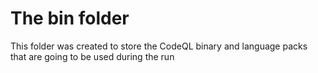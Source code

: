 # The bin folder
This folder was created to store the CodeQL binary and language packs that are going to be used during the run